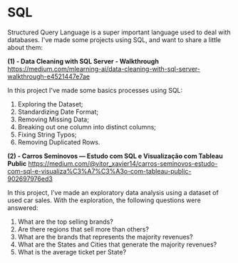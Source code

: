 # SQL
Structured Query Language is a super important language used to deal with databases.
I've made some projects using SQL, and want to share a little about them:

**(1) - Data Cleaning with SQL Server - Walkthrough**  
https://medium.com/mlearning-ai/data-cleaning-with-sql-server-walkthrough-e4521447e7ae

In this project I've made some basics processes using SQL: 
1. Exploring the Dataset; 
2. Standardizing Date Format; 
3. Removing Missing Data; 
4. Breaking out one column into distinct columns; 
5. Fixing String Typos; 
6. Removing Duplicated Rows.

**(2) - Carros Seminovos — Estudo com SQL e Visualização com Tableau Public**
https://medium.com/@vitor_xavier14/carros-seminovos-estudo-com-sql-e-visualiza%C3%A7%C3%A3o-com-tableau-public-902697976ed3

In this project, I've made an exploratory data analysis using a dataset of used car sales.
With the exploration, the following questions were answered:

1. What are the top selling brands?
2. Are there regions that sell more than others?
3. What are the brands that represents the majority revenues?
4. What are the States and Cities that generate the majority revenues?
5. What is the average ticket per State?




                  

                                                           
